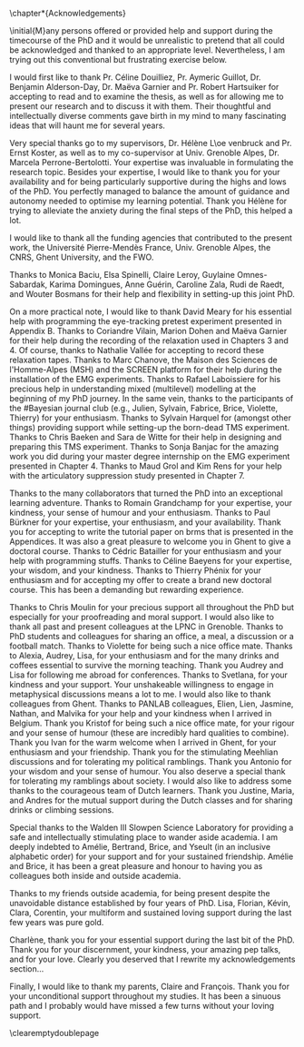 \chapter*{Acknowledgements}

\initial{M}any persons offered or provided help and support during the timecourse of the PhD and it would be unrealistic to pretend that all could be acknowledged and thanked to an appropriate level. Nevertheless, I am trying out this conventional but frustrating exercise below.

I would first like to thank Pr. Céline Douilliez, Pr. Aymeric Guillot, Dr. Benjamin Alderson-Day, Dr. Maëva Garnier and Pr. Robert Hartsuiker for accepting to read and to examine the thesis, as well as for allowing me to present our research and to discuss it with them. Their thoughtful and intellectually diverse comments gave birth in my mind to many fascinating ideas that will haunt me for several years.

Very special thanks go to my supervisors, Dr. Hélène L\oe venbruck and Pr. Ernst Koster, as well as to my co-supervisor at Univ. Grenoble Alpes, Dr. Marcela Perrone-Bertolotti. Your expertise was invaluable in formulating the research topic. Besides your expertise, I would like to thank you for your availability and for being particularly supportive during the highs and lows of the PhD. You perfectly managed to balance the amount of guidance and autonomy needed to optimise my learning potential. Thank you Hélène for trying to alleviate the anxiety during the final steps of the PhD, this helped a lot.

I would like to thank all the funding agencies that contributed to the present work, the Université Pierre-Mendès France, Univ. Grenoble Alpes, the CNRS, Ghent University, and the FWO.

Thanks to Monica Baciu, Elsa Spinelli, Claire Leroy, Guylaine Omnes-Sabardak, Karima Domingues, Anne Guérin, Caroline Zala, Rudi de Raedt, and Wouter Bosmans for their help and flexibility in setting-up this joint PhD.

On a more practical note, I would like to thank David Meary for his essential help with programming the eye-tracking pretest experiment presented in Appendix B. Thanks to Coriandre Vilain, Marion Dohen and Maëva Garnier for their help during the recording of the relaxation used in Chapters 3 and 4. Of course, thanks to Nathalie Vallée for accepting to record these relaxation tapes. Thanks to Marc Chanove, the Maison des Sciences de l'Homme-Alpes (MSH) and the SCREEN platform for their help during the installation of the EMG experiments. Thanks to Rafael Laboissiere for his precious help in understanding mixed (multilevel) modelling at the beginning of my PhD journey. In the same vein, thanks to the participants of the #Bayesian journal club (e.g., Julien, Sylvain, Fabrice, Brice, Violette, Thierry) for your enthusiasm. Thanks to Sylvain Harquel for (amongst other things) providing support while setting-up the born-dead TMS experiment. Thanks to Chris Baeken and Sara de Witte for their help in designing and preparing this TMS experiment. Thanks to Sonja Banjac for the amazing work you did during your master degree internship on the EMG experiment presented in Chapter 4. Thanks to Maud Grol and Kim Rens for your help with the articulatory suppression study presented in Chapter 7.

Thanks to the many collaborators that turned the PhD into an exceptional learning adventure. Thanks to Romain Grandchamp for your expertise, your kindness, your sense of humour and your enthusiasm. Thanks to Paul Bürkner for your expertise, your enthusiasm, and your availability. Thank you for accepting to write the tutorial paper on brms that is presented in the Appendices. It was also a great pleasure to welcome you in Ghent to give a doctoral course. Thanks to Cédric Batailler for your enthusiasm and your help with programming stuffs. Thanks to Céline Baeyens for your expertise, your wisdom, and your kindness. Thanks to Thierry Phénix for your enthusiasm and for accepting my offer to create a brand new doctoral course. This has been a demanding but rewarding experience.

Thanks to Chris Moulin for your precious support all throughout the PhD but especially for your proofreading and moral support. I would also like to thank all past and present colleagues at the LPNC in Grenoble. Thanks to PhD students and colleagues for sharing an office, a meal, a discussion or a football match. Thanks to Violette for being such a nice office mate. Thanks to Alexia, Audrey, Lisa, for your enthusiasm and for the many drinks and coffees essential to survive the morning teaching. Thank you Audrey and Lisa for following me abroad for conferences. Thanks to Svetlana, for your kindness and your support. Your unshakeable willingness to engage in metaphysical discussions means a lot to me. I would also like to thank colleagues from Ghent. Thanks to PANLAB colleagues, Elien, Lien, Jasmine, Nathan, and Malvika for your help and your kindness when I arrived in Belgium. Thank you Kristof for being such a nice office mate, for your rigour and your sense of humour (these are incredibly hard qualities to combine). Thank you Ivan for the warm welcome when I arrived in Ghent, for your enthusiasm and your friendship. Thank you for the stimulating Meehlian discussions and for tolerating my political ramblings. Thank you Antonio for your wisdom and your sense of humour. You also deserve a special thank for tolerating my ramblings about society. I would also like to address some thanks to the courageous team of Dutch learners. Thank you Justine, Maria, and Andres for the mutual support during the Dutch classes and for sharing drinks or climbing sessions.

Special thanks to the Walden III Slowpen Science Laboratory for providing a safe and intellectually stimulating place to wander aside academia. I am deeply indebted to Amélie, Bertrand, Brice, and Yseult (in an inclusive alphabetic order) for your support and for your sustained friendship. Amélie and Brice, it has been a great pleasure and honour to having you as colleagues both inside and outside academia.

Thanks to my friends outside academia, for being present despite the unavoidable distance established by four years of PhD. Lisa, Florian, Kévin, Clara, Corentin, your multiform and sustained loving support during the last few years was pure gold.

Charlène, thank you for your essential support during the last bit of the PhD. Thank you for your discernment, your kindness, your amazing pep talks, and for your love. Clearly you deserved that I rewrite my acknowledgements section...

Finally, I would like to thank my parents, Claire and François. Thank you for your unconditional support throughout my studies. It has been a sinuous path and I probably would have missed a few turns without your loving support.

\clearemptydoublepage
